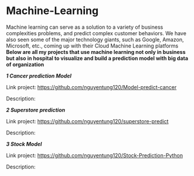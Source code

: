 # Machine-Learning
Machine learning can serve as a solution to a variety of business complexities problems, and predict complex customer behaviors. We have also seen some of the major technology giants, such as Google, Amazon, Microsoft, etc., coming up with their Cloud Machine Learning platforms
**Below are all my projects that use machine learning not only in business but also in hospital to visualize and build a prediction model with big data of organization**

**_1 Cancer prediction Model_**

Link project: https://github.com/nguyentung120/Model-predict-cancer

Description:

**_2 Superstore prediction_**

Link project: https://github.com/nguyentung120/superstore-predict

Description: 

**_3 Stock Model_**

Link project: https://github.com/nguyentung120/Stock-Prediction-Python

Description:
